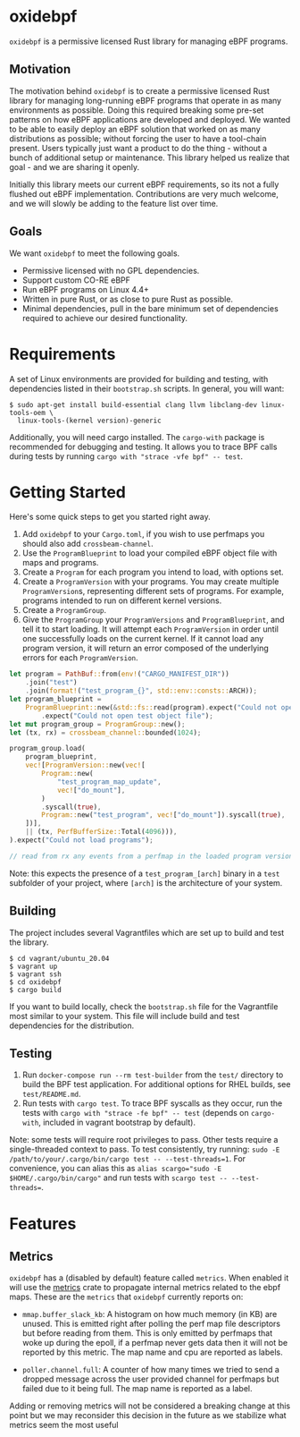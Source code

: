# oxidebpf

`oxidebpf` is a permissive licensed Rust library for managing eBPF programs.

## Motivation

The motivation behind `oxidebpf` is to create a permissive licensed Rust library
for managing long-running eBPF programs that operate in as many environments
as possible. Doing this required breaking some pre-set patterns on how eBPF
applications are developed and deployed. We wanted to be able to easily deploy
an eBPF solution that worked on as many distributions as possible; without forcing
the user to have a tool-chain present. Users typically just want a product to do
the thing - without a bunch of additional setup or maintenance. This library
helped us realize that goal - and we are sharing it openly.

Initially this library meets our current eBPF requirements, so its not a fully
flushed out eBPF implementation. Contributions are very much welcome, and we will
slowly be adding to the feature list over time.

## Goals

We want `oxidebpf` to meet the following goals.

*  Permissive licensed with no GPL dependencies.
*  Support custom CO-RE eBPF
*  Run eBPF programs on Linux 4.4+
*  Written in pure Rust, or as close to pure Rust as possible.
*  Minimal dependencies, pull in the bare minimum set of dependencies required
to achieve our desired functionality.

# Requirements

A set of Linux environments are provided for building and testing, with dependencies
listed in their `bootstrap.sh` scripts. In general, you will want:

```
$ sudo apt-get install build-essential clang llvm libclang-dev linux-tools-oem \
  linux-tools-(kernel version)-generic
```

Additionally, you will need cargo installed. The `cargo-with` package is recommended
for debugging and testing. It allows you to trace BPF calls during tests by running
`cargo with "strace -vfe bpf" -- test`.

# Getting Started

Here's some quick steps to get you started right away.

1. Add `oxidebpf` to your `Cargo.toml`, if you wish to use perfmaps you should
also add `crossbeam-channel`.
2. Use the `ProgramBlueprint` to load your compiled eBPF object file with
maps and programs.
3. Create a `Program` for each program you intend to load, with options set.
4. Create a `ProgramVersion` with your programs. You may create
multiple `ProgramVersion`s, representing different sets of
programs. For example, programs intended to run on different kernel versions.
5. Create a `ProgramGroup`.
6. Give the `ProgramGroup` your `ProgramVersions` and `ProgramBlueprint`, and
tell it to start loading. It will attempt each `ProgramVersion` in order until
one successfully loads on the current kernel. If it cannot load any program
version, it will return an error composed of the underlying errors for each
`ProgramVersion`.

```rust
let program = PathBuf::from(env!("CARGO_MANIFEST_DIR"))
    .join("test")
    .join(format!("test_program_{}", std::env::consts::ARCH));
let program_blueprint =
    ProgramBlueprint::new(&std::fs::read(program).expect("Could not open file"), None)
        .expect("Could not open test object file");
let mut program_group = ProgramGroup::new();
let (tx, rx) = crossbeam_channel::bounded(1024);

program_group.load(
    program_blueprint,
    vec![ProgramVersion::new(vec![
        Program::new(
            "test_program_map_update",
            vec!["do_mount"],
        )
        .syscall(true),
        Program::new("test_program", vec!["do_mount"]).syscall(true),
    ])],
    || (tx, PerfBufferSize::Total(4096))),
).expect("Could not load programs");

// read from rx any events from a perfmap in the loaded program version

```

Note: this expects the presence of a `test_program_[arch]` binary in a `test` subfolder
of your project, where `[arch]` is the architecture of your system.

## Building

The project includes several Vagrantfiles which are set up to build and test the library.

```
$ cd vagrant/ubuntu_20.04
$ vagrant up
$ vagrant ssh
$ cd oxidebpf
$ cargo build
```

If you want to build locally, check the `bootstrap.sh` file for the Vagrantfile most
similar to your system. This file will include build and test dependencies for the
distribution.

## Testing

1. Run `docker-compose run --rm test-builder` from the `test/` directory to build the BPF test application. For additional options for RHEL builds, see `test/README.md`.
2. Run tests with `cargo test`. To trace BPF syscalls as they occur, run
   the tests with `cargo with "strace -fe bpf" -- test` (depends on `cargo-with`, included in
   vagrant bootstrap by default).

Note: some tests will require root privileges to pass. Other tests require a single-threaded context
to pass. To test consistently, try running: `sudo -E /path/to/your/.cargo/bin/cargo test -- --test-threads=1`.
For convenience, you can alias this as `alias scargo="sudo -E $HOME/.cargo/bin/cargo"` and run tests with
`scargo test -- --test-threads=`.

# Features

## Metrics

`oxidebpf` has a (disabled by default) feature called `metrics`. When
enabled it will use the [metrics] crate to propagate internal metrics
related to the ebpf maps. These are the `metrics` that `oxidebpf`
currently reports on:

* `mmap.buffer_slack_kb`: A histogram on how much memory (in KB) are
  unused. This is emitted right after polling the perf map file
  descriptors but before reading from them. This is only emitted by
  perfmaps that woke up during the epoll, if a perfmap never gets data
  then it will not be reported by this metric. The map name and cpu
  are reported as labels.

* `poller.channel.full`: A counter of how many times we tried to send
  a dropped message across the user provided channel for perfmaps but
  failed due to it being full. The map name is reported as a label.

Adding or removing metrics will not be considered a breaking change at
this point but we may reconsider this decision in the future as we
stabilize what metrics seem the most useful

[metrics]: https://docs.rs/metrics/latest/metrics/
